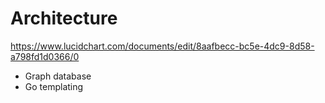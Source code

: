 # Architecture

https://www.lucidchart.com/documents/edit/8aafbecc-bc5e-4dc9-8d58-a798fd1d0366/0

* Graph database
* Go templating



